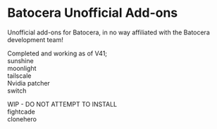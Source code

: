 # Batocera Unofficial Add-ons
Unofficial add-ons for Batocera, in no way affiliated with the Batocera development team!

Completed and working as of V41;<br>
sunshine<br>
moonlight<br>
tailscale<br>
Nvidia patcher<br>
switch<br>

WIP - DO NOT ATTEMPT TO INSTALL<br>
fightcade<br>
clonehero<br>
